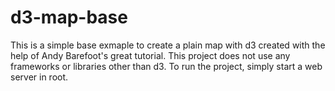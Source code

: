 # d3-map-base

This is a simple base exmaple to create a plain map with d3 created with the help of Andy Barefoot's great tutorial.
This project does not use any frameworks or libraries other than d3.
To run the project, simply start a web server in root.
